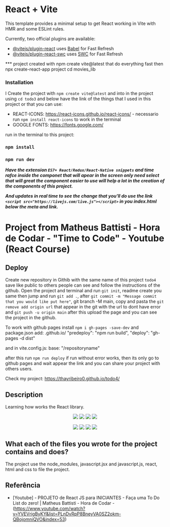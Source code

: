 # React + Vite

This template provides a minimal setup to get React working in Vite with HMR and some ESLint rules.

Currently, two official plugins are available:

- [@vitejs/plugin-react](https://github.com/vitejs/vite-plugin-react/blob/main/packages/plugin-react/README.md) uses [Babel](https://babeljs.io/) for Fast Refresh
- [@vitejs/plugin-react-swc](https://github.com/vitejs/vite-plugin-react-swc) uses [SWC](https://swc.rs/) for Fast Refresh

*** project created with npm create vite@latest that do everything fast then npx create-react-app project
cd movies_lib

### Installation
I Create the project with `npm create vite@latest` and into in the project using `cd todo3` and below have the link of the things that I used in this project or that you can use:

-  REACT-ICONS: https://react-icons.github.io/react-icons/ - necessario run `npm install react-icons` to work in the terminal
- GOOGLE FONTS: https://fonts.google.com/

run in the terminal to this project:
### `npm install`
### `npm run dev`

***Have the extension `ES7+ React/Redux/React-Native snippets` and time rafce inside the componet that will apear in the screen only need select that will great the component easier to use will help a lot in the creation of the components of this project.***

***And updates in real time to see the change that you'll do use the link `<script src="https://livejs.com/live.js"></script>` in you index.html below the meta and link.***

# Project from Matheus Battisti - Hora de Codar - "Time to Code" - Youtube (React Course)

## Deploy 
Create new repository in Githib with the same name of this project `todo4` save like public to others people can see and follow the instructions of the github.
Open the project and terminal and run `git init`, readme create you same then jump and run `git add .`, after `git commit -m "Message commit that you would like put here"`, git branch -M main, copy and pasta the `git remove add origin url` that appear in the git with the url to dont have error and `git push -u origin main` after this upload the page and you can see the project in the github.

To work with github pages install `npm i gh-pages -save-dev` and package.json add:
<username>.github.io/<repositoryname>
"predeploy": "npm run build",
"deploy": "gh-pages -d dist"

and in vite.config.js:
base: "/repositoryname"

after this run `npm run deploy` if run without error works, then its only go to github pages and wait appear the link and you can share your project with others users.

Check my project: https://thayribeiro0.github.io/todo4/

## Description

Learning how works the React library.

<p align="center">
  <img src="https://img.shields.io/github/downloads/ThayRibeiro0/project0.2/total?color=%2300ff00&logo=Github&style=plastic" />
  <img src="https://img.shields.io/github/repo-size/ThayRibeiro0/project0.2?style=plastic" />
  <img src="https://img.shields.io/github/languages/top/ThayRibeiro0/project0.2?style=plastic" />
  <img src="https://img.shields.io/github/last-commit/ThayRibeiro0/project0.2?style=plastic" />
</p>

<p align="center">
    <img src="https://img.shields.io/badge/-Javascript/total?logo=Javascript" />
    <img src="https://img.shields.io/badge/HTML-E34F26?&logo=html5&logoColor=white&style=flat"  />
    <img src="https://img.shields.io/badge/CSS-3776AB?&logo=css3&logoColor=white&style=flat" />
    <img src="https://img.shields.io/badge/-ReactJs-61DAFB?logo=react&logoColor=white&style=flat">
</p>
    
## What each of the files you wrote for the project contains and does?

The project use the node_modules, javascript.jsx and javascript.js, react, html and css to file the project. 

## Referência
- [Youtube] - PROJETO de React JS para INICIANTES - Faça uma To Do List do zero!
 | Matheus Battisti - Hora de Codar - (https://www.youtube.com/watch?v=YVEVrigByKY&list=PLnDvRpP8BneyVA0SZ2okm-QBojomniQVO&index=53)